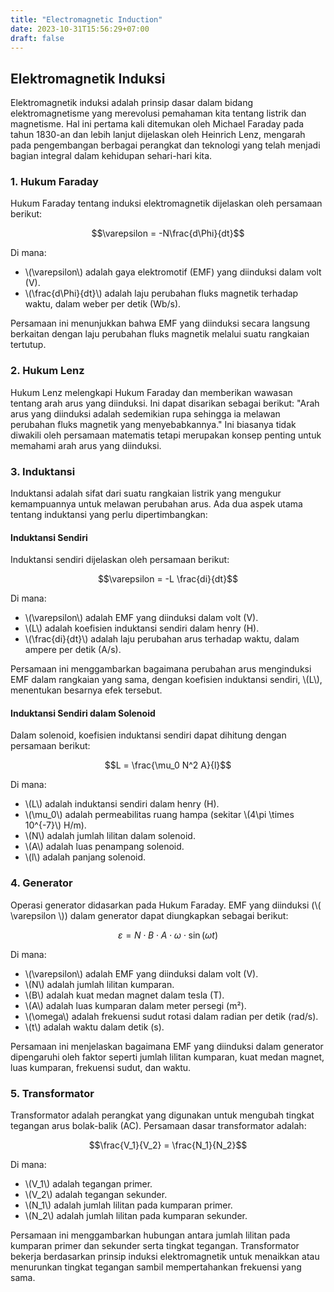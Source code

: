 ```yaml
---
title: "Electromagnetic Induction"
date: 2023-10-31T15:56:29+07:00
draft: false
---
```


## Elektromagnetik Induksi

Elektromagnetik induksi adalah prinsip dasar dalam bidang elektromagnetisme yang merevolusi pemahaman kita tentang listrik dan magnetisme. Hal ini pertama kali ditemukan oleh Michael Faraday pada tahun 1830-an dan lebih lanjut dijelaskan oleh Heinrich Lenz, mengarah pada pengembangan berbagai perangkat dan teknologi yang telah menjadi bagian integral dalam kehidupan sehari-hari kita.

### 1. Hukum Faraday

Hukum Faraday tentang induksi elektromagnetik dijelaskan oleh persamaan berikut:

$$\varepsilon = -N\frac{d\Phi}{dt}$$

Di mana:
- \\(\varepsilon\\) adalah gaya elektromotif (EMF) yang diinduksi dalam volt (V).
- \\(\frac{d\Phi}{dt}\\) adalah laju perubahan fluks magnetik terhadap waktu, dalam weber per detik (Wb/s).

Persamaan ini menunjukkan bahwa EMF yang diinduksi secara langsung berkaitan dengan laju perubahan fluks magnetik melalui suatu rangkaian tertutup.

### 2. Hukum Lenz

Hukum Lenz melengkapi Hukum Faraday dan memberikan wawasan tentang arah arus yang diinduksi. Ini dapat disarikan sebagai berikut: "Arah arus yang diinduksi adalah sedemikian rupa sehingga ia melawan perubahan fluks magnetik yang menyebabkannya." Ini biasanya tidak diwakili oleh persamaan matematis tetapi merupakan konsep penting untuk memahami arah arus yang diinduksi.

### 3. Induktansi

Induktansi adalah sifat dari suatu rangkaian listrik yang mengukur kemampuannya untuk melawan perubahan arus. Ada dua aspek utama tentang induktansi yang perlu dipertimbangkan:

#### Induktansi Sendiri

Induktansi sendiri dijelaskan oleh persamaan berikut:

$$\varepsilon = -L \frac{di}{dt}$$

Di mana:
- \\(\varepsilon\\) adalah EMF yang diinduksi dalam volt (V).
- \\(L\\) adalah koefisien induktansi sendiri dalam henry (H).
- \\(\frac{di}{dt}\\) adalah laju perubahan arus terhadap waktu, dalam ampere per detik (A/s).

Persamaan ini menggambarkan bagaimana perubahan arus menginduksi EMF dalam rangkaian yang sama, dengan koefisien induktansi sendiri, \\(L\\), menentukan besarnya efek tersebut.

#### Induktansi Sendiri dalam Solenoid

Dalam solenoid, koefisien induktansi sendiri dapat dihitung dengan persamaan berikut:

$$L = \frac{\mu_0 N^2 A}{l}$$

Di mana:
- \\(L\\) adalah induktansi sendiri dalam henry (H).
- \\(\mu_0\\) adalah permeabilitas ruang hampa (sekitar \\(4\pi \times 10^{-7}\\) H/m).
- \\(N\\) adalah jumlah lilitan dalam solenoid.
- \\(A\\) adalah luas penampang solenoid.
- \\(l\\) adalah panjang solenoid.

### 4. Generator

Operasi generator didasarkan pada Hukum Faraday. EMF yang diinduksi (\\( \varepsilon \\)) dalam generator dapat diungkapkan sebagai berikut:

$$\varepsilon = N \cdot B \cdot A \cdot \omega \cdot \sin(\omega t)$$

Di mana:
- \\(\varepsilon\\) adalah EMF yang diinduksi dalam volt (V).
- \\(N\\) adalah jumlah lilitan kumparan.
- \\(B\\) adalah kuat medan magnet dalam tesla (T).
- \\(A\\) adalah luas kumparan dalam meter persegi (m²).
- \\(\omega\\) adalah frekuensi sudut rotasi dalam radian per detik (rad/s).
- \\(t\\) adalah waktu dalam detik (s).

Persamaan ini menjelaskan bagaimana EMF yang diinduksi dalam generator dipengaruhi oleh faktor seperti jumlah lilitan kumparan, kuat medan magnet, luas kumparan, frekuensi sudut, dan waktu.

### 5. Transformator

Transformator adalah perangkat yang digunakan untuk mengubah tingkat tegangan arus bolak-balik (AC). Persamaan dasar transformator adalah:

$$\frac{V_1}{V_2} = \frac{N_1}{N_2}$$

Di mana:
- \\(V_1\\) adalah tegangan primer.
- \\(V_2\\) adalah tegangan sekunder.
- \\(N_1\\) adalah jumlah lilitan pada kumparan primer.
- \\(N_2\\) adalah jumlah lilitan pada kumparan sekunder.

Persamaan ini menggambarkan hubungan antara jumlah lilitan pada kumparan primer dan sekunder serta tingkat tegangan. Transformator bekerja berdasarkan prinsip induksi elektromagnetik untuk menaikkan atau menurunkan tingkat tegangan sambil mempertahankan frekuensi yang sama.
